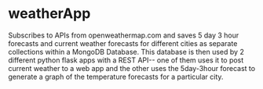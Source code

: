 # weatherApp
Subscribes to APIs from openweathermap.com and saves 5 day 3 hour forecasts and current weather forecasts for different cities as separate collections within a MongoDB Database. This database is then used by 2 different python flask apps with a REST API-- one of them uses it to post current weather to a web app and the other uses the 5day-3hour forecast to generate a graph of the temperature forecasts for a particular city.
